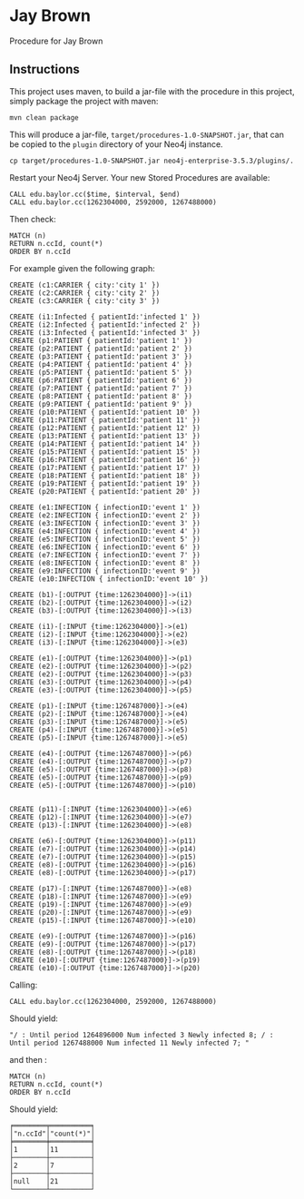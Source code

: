 # Jay Brown
Procedure for Jay Brown

Instructions
------------ 

This project uses maven, to build a jar-file with the procedure in this
project, simply package the project with maven:

    mvn clean package

This will produce a jar-file, `target/procedures-1.0-SNAPSHOT.jar`,
that can be copied to the `plugin` directory of your Neo4j instance.

    cp target/procedures-1.0-SNAPSHOT.jar neo4j-enterprise-3.5.3/plugins/.
    

Restart your Neo4j Server. Your new Stored Procedures are available:

    CALL edu.baylor.cc($time, $interval, $end)
    CALL edu.baylor.cc(1262304000, 2592000, 1267488000)
    
Then check:

    MATCH (n) 
    RETURN n.ccId, count(*) 
    ORDER BY n.ccId
    

For example given the following graph:

    CREATE (c1:CARRIER { city:'city 1' })
    CREATE (c2:CARRIER { city:'city 2' })
    CREATE (c3:CARRIER { city:'city 3' })
    
    CREATE (i1:Infected { patientId:'infected 1' })
    CREATE (i2:Infected { patientId:'infected 2' })
    CREATE (i3:Infected { patientId:'infected 3' })
    CREATE (p1:PATIENT { patientId:'patient 1' })
    CREATE (p2:PATIENT { patientId:'patient 2' })
    CREATE (p3:PATIENT { patientId:'patient 3' })
    CREATE (p4:PATIENT { patientId:'patient 4' })
    CREATE (p5:PATIENT { patientId:'patient 5' })
    CREATE (p6:PATIENT { patientId:'patient 6' })
    CREATE (p7:PATIENT { patientId:'patient 7' })
    CREATE (p8:PATIENT { patientId:'patient 8' })
    CREATE (p9:PATIENT { patientId:'patient 9' })
    CREATE (p10:PATIENT { patientId:'patient 10' })
    CREATE (p11:PATIENT { patientId:'patient 11' })
    CREATE (p12:PATIENT { patientId:'patient 12' })
    CREATE (p13:PATIENT { patientId:'patient 13' })
    CREATE (p14:PATIENT { patientId:'patient 14' })
    CREATE (p15:PATIENT { patientId:'patient 15' })
    CREATE (p16:PATIENT { patientId:'patient 16' })
    CREATE (p17:PATIENT { patientId:'patient 17' })
    CREATE (p18:PATIENT { patientId:'patient 18' })
    CREATE (p19:PATIENT { patientId:'patient 19' })
    CREATE (p20:PATIENT { patientId:'patient 20' })
    
    CREATE (e1:INFECTION { infectionID:'event 1' })
    CREATE (e2:INFECTION { infectionID:'event 2' })
    CREATE (e3:INFECTION { infectionID:'event 3' })
    CREATE (e4:INFECTION { infectionID:'event 4' })
    CREATE (e5:INFECTION { infectionID:'event 5' })
    CREATE (e6:INFECTION { infectionID:'event 6' })
    CREATE (e7:INFECTION { infectionID:'event 7' })
    CREATE (e8:INFECTION { infectionID:'event 8' })
    CREATE (e9:INFECTION { infectionID:'event 9' })
    CREATE (e10:INFECTION { infectionID:'event 10' })
    
    CREATE (b1)-[:OUTPUT {time:1262304000}]->(i1)
    CREATE (b2)-[:OUTPUT {time:1262304000}]->(i2)
    CREATE (b3)-[:OUTPUT {time:1262304000}]->(i3)
    
    CREATE (i1)-[:INPUT {time:1262304000}]->(e1)
    CREATE (i2)-[:INPUT {time:1262304000}]->(e2)
    CREATE (i3)-[:INPUT {time:1262304000}]->(e3)
    
    CREATE (e1)-[:OUTPUT {time:1262304000}]->(p1)
    CREATE (e2)-[:OUTPUT {time:1262304000}]->(p2)
    CREATE (e2)-[:OUTPUT {time:1262304000}]->(p3)
    CREATE (e3)-[:OUTPUT {time:1262304000}]->(p4)
    CREATE (e3)-[:OUTPUT {time:1262304000}]->(p5)
    
    CREATE (p1)-[:INPUT {time:1267487000}]->(e4)
    CREATE (p2)-[:INPUT {time:1267487000}]->(e4)
    CREATE (p3)-[:INPUT {time:1267487000}]->(e5)
    CREATE (p4)-[:INPUT {time:1267487000}]->(e5)
    CREATE (p5)-[:INPUT {time:1267487000}]->(e5)
    
    CREATE (e4)-[:OUTPUT {time:1267487000}]->(p6)
    CREATE (e4)-[:OUTPUT {time:1267487000}]->(p7)
    CREATE (e5)-[:OUTPUT {time:1267487000}]->(p8)
    CREATE (e5)-[:OUTPUT {time:1267487000}]->(p9)
    CREATE (e5)-[:OUTPUT {time:1267487000}]->(p10)
    
    
    CREATE (p11)-[:INPUT {time:1262304000}]->(e6)
    CREATE (p12)-[:INPUT {time:1262304000}]->(e7)
    CREATE (p13)-[:INPUT {time:1262304000}]->(e8)
    
    CREATE (e6)-[:OUTPUT {time:1262304000}]->(p11)
    CREATE (e7)-[:OUTPUT {time:1262304000}]->(p14)
    CREATE (e7)-[:OUTPUT {time:1262304000}]->(p15)
    CREATE (e8)-[:OUTPUT {time:1262304000}]->(p16)
    CREATE (e8)-[:OUTPUT {time:1262304000}]->(p17)
    
    CREATE (p17)-[:INPUT {time:1267487000}]->(e8)
    CREATE (p18)-[:INPUT {time:1267487000}]->(e9)
    CREATE (p19)-[:INPUT {time:1267487000}]->(e9)
    CREATE (p20)-[:INPUT {time:1267487000}]->(e9)
    CREATE (p15)-[:INPUT {time:1267487000}]->(e10)
    
    CREATE (e9)-[:OUTPUT {time:1267487000}]->(p16)
    CREATE (e9)-[:OUTPUT {time:1267487000}]->(p17)
    CREATE (e8)-[:OUTPUT {time:1267487000}]->(p18)
    CREATE (e10)-[:OUTPUT {time:1267487000}]->(p19)
    CREATE (e10)-[:OUTPUT {time:1267487000}]->(p20)

Calling:

    CALL edu.baylor.cc(1262304000, 2592000, 1267488000)
    
Should yield:

    "/ : Until period 1264896000 Num infected 3 Newly infected 8; / : Until period 1267488000 Num infected 11 Newly infected 7; "    
    
and then :
    
    MATCH (n) 
    RETURN n.ccId, count(*) 
    ORDER BY n.ccId

Should yield: 

    ╒════════╤══════════╕
    │"n.ccId"│"count(*)"│
    ╞════════╪══════════╡
    │1       │11        │
    ├────────┼──────────┤
    │2       │7         │
    ├────────┼──────────┤
    │null    │21        │
    └────────┴──────────┘